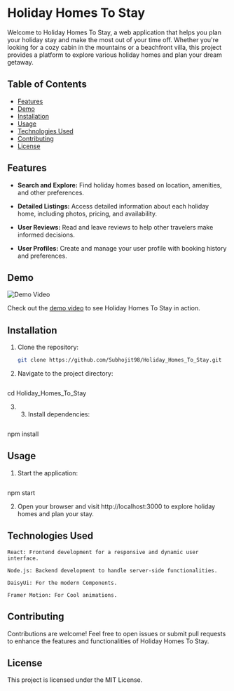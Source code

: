 # Holiday Homes To Stay

Welcome to Holiday Homes To Stay, a web application that helps you plan your holiday stay and make the most out of your time off. Whether you're looking for a cozy cabin in the mountains or a beachfront villa, this project provides a platform to explore various holiday homes and plan your dream getaway.

## Table of Contents
- [Features](#features)
- [Demo](#demo)
- [Installation](#installation)
- [Usage](#usage)
- [Technologies Used](#technologies-used)
- [Contributing](#contributing)
- [License](#license)

## Features

- **Search and Explore:** Find holiday homes based on location, amenities, and other preferences.

- **Detailed Listings:** Access detailed information about each holiday home, including photos, pricing, and availability.

- **User Reviews:** Read and leave reviews to help other travelers make informed decisions.

- **User Profiles:** Create and manage your user profile with booking history and preferences.

## Demo

![Demo Video](https://github.com/Subhojit98/Holiday_Homes_To_Stay/assets/106329188/306d0a9f-a97c-4c15-b811-13560279442f)

Check out the [demo video](https://github.com/Subhojit98/Holiday_Homes_To_Stay/assets/106329188/a97960c1-d064-49f4-976a-d3d9cfe30377) to see Holiday Homes To Stay in action.

## Installation

1. Clone the repository:
   ```bash
   git clone https://github.com/Subhojit98/Holiday_Homes_To_Stay.git
   
2. Navigate to the project directory:
   ```bash
cd Holiday_Homes_To_Stay

3. 3. Install dependencies:
   ```bash
npm install


## Usage

1. Start the application:

   ```bash
 npm start

2. Open your browser and visit http://localhost:3000 to explore holiday homes and plan your stay.

## Technologies Used

    React: Frontend development for a responsive and dynamic user interface.

    Node.js: Backend development to handle server-side functionalities.

    DaisyUi: For the modern Components.

    Framer Motion: For Cool animations.

## Contributing

Contributions are welcome! Feel free to open issues or submit pull requests to enhance the features and functionalities of Holiday Homes To Stay.

## License

This project is licensed under the MIT License.
